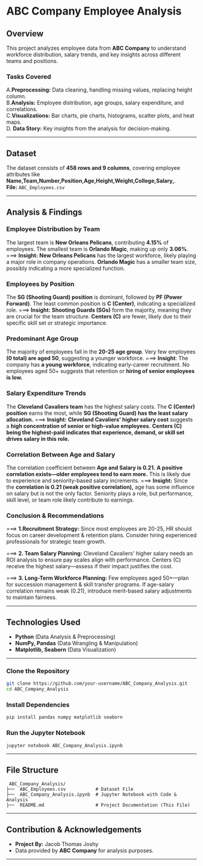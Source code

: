 
# **ABC Company Employee Analysis**

## **Overview**
This project analyzes employee data from **ABC Company** to understand workforce distribution, salary trends, and key insights across different teams and positions.

### **Tasks Covered**
A.**Preprocessing:** Data cleaning, handling missing values, replacing height column.  
B.**Analysis:** Employee distribution, age groups, salary expenditure, and correlations.  
C.**Visualizations:** Bar charts, pie charts, histograms, scatter plots, and heat maps.  
D. **Data Story:** Key insights from the analysis for decision-making.  

---

## **Dataset**
The dataset consists of **458 rows and 9 columns**, covering employee attributes like **Name,Team,Number,Position,Age,Height,Weight,College,Salary,**.  
**File:** `ABC_Employees.csv`  

---

## **Analysis & Findings**

### **Employee Distribution by Team**
The largest team is **New Orleans Pelicans**, contributing **4.15%** of employees.
The smallest team is **Orlando Magic**, making up only **3.06%**.
===> **Insight:**
**New Orleans Pelicans** has the largest workforce, likely playing a major role in company operations.
**Orlando Magic** has a smaller team size, possibly indicating a more specialized function.

### **Employees by Position**
The **SG (Shooting Guard) position** is dominant, followed by **PF (Power Forward)**.
The least common position is **C (Center)**, indicating a specialized role.
===> **Insight:**
**Shooting Guards (SGs)** form the majority, meaning they are crucial for the team structure.
**Centers (C)** are fewer, likely due to their specific skill set or strategic importance.

### **Predominant Age Group**
The majority of employees fall in the **20-25 age group**.
Very few employees **(0 total) are aged 50**, suggesting a younger workforce.
===> **Insight**:
The company has **a young workforce**, indicating early-career recruitment.
No employees aged 50+ suggests that retention or **hiring of senior employees is low.**

 ### **Salary Expenditure Trends**
The **Cleveland Cavaliers team** has the highest salary costs.
The **C (Center) position** earns the most, while **SG (Shooting Guard) has the least salary allocation.**
===> **Insight:**
**Cleveland Cavaliers' higher salary cost** suggests a **high concentration of senior or high-value employees.**
**Centers (C) being the highest-paid indicates that experience, demand, or skill set drives salary in this role.**

### **Correlation Between Age and Salary**
The correlation coefficient between **Age and Salary is 0.21.**
**A positive correlation exists—older employees tend to earn more.**
This is likely due to experience and seniority-based salary increments.
===> **Insight:**
Since the **correlation is 0.21 (weak positive correlation),** age has some influence on salary but is not the only factor.
Seniority plays a role, but performance, skill level, or team role likely contribute to earnings.

### **Conclusion & Recommendations**
===> **1️.Recruitment Strategy:**
Since most employees are 20-25, HR should focus on career development & retention plans.
Consider hiring experienced professionals for strategic team growth.

===> **2️. Team Salary Planning:**
Cleveland Cavaliers' higher salary needs an ROI analysis to ensure pay scales align with performance.
Centers (C) receive the highest salary—assess if their impact justifies the cost.

===> **3️. Long-Term Workforce Planning:**
Few employees aged 50+—plan for succession management & skill transfer programs.
If age-salary correlation remains weak (0.21), introduce merit-based salary adjustments to maintain fairness.
  

---

## **Technologies Used**
- **Python** (Data Analysis & Preprocessing)  
- **NumPy, Pandas** (Data Wrangling & Manipulation)  
- **Matplotlib, Seaborn** (Data Visualization)  

---



### **Clone the Repository**
```sh
git clone https://github.com/your-username/ABC_Company_Analysis.git
cd ABC_Company_Analysis
```

### **Install Dependencies**
```sh
pip install pandas numpy matplotlib seaborn
```

### **Run the Jupyter Notebook**
```sh
jupyter notebook ABC_Company_Analysis.ipynb
```

---

## **File Structure**
```
 ABC_Company_Analysis/
├──  ABC_Employees.csv           # Dataset File
├──  ABC_Company_Analysis.ipynb  # Jupyter Notebook with Code & Analysis
├──  README.md                   # Project Documentation (This File)
```

---

## **Contribution & Acknowledgements**
- **Project By:** Jacob Thomas Joshy
- Data provided by **ABC Company** for analysis purposes.  

---

